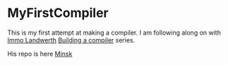 # MyFirstCompiler

This is my first attempt at making a compiler.  I am following along on with [Immo Landwerth](https://github.com/terrajobst) [Building a compiler](https://www.youtube.com/watch?v=wgHIkdUQbp0&list=PLRAdsfhKI4OWNOSfS7EUu5GRAVmze1t2y) series.

His repo is here [Minsk](https://github.com/terrajobst/minsk)